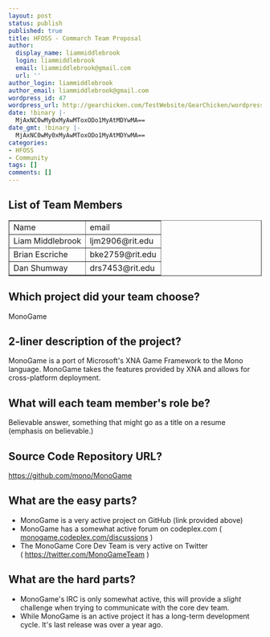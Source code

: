 ```yaml
---
layout: post
status: publish
published: true
title: HFOSS - Commarch Team Proposal
author:
  display_name: liammiddlebrook
  login: liammiddlebrook
  email: liammiddlebrook@gmail.com
  url: ''
author_login: liammiddlebrook
author_email: liammiddlebrook@gmail.com
wordpress_id: 47
wordpress_url: http://gearchicken.com/TestWebsite/GearChicken/wordpress/?p=47
date: !binary |-
  MjAxNC0wMy0xMyAwMToxODo1MyAtMDYwMA==
date_gmt: !binary |-
  MjAxNC0wMy0xMyAwMToxODo1MyAtMDYwMA==
categories:
- HFOSS
- Community
tags: []
comments: []
---
```

<h2>List of Team Members</h2>
<table border="1px">
<tbody>
<tr>
<td>Name</td>
<td>email</td>
</tr>
<tr>
<td>Liam Middlebrook</td>
<td>ljm2906@rit.edu</td>
</tr>
<tr>
<td>Brian Escriche</td>
<td>bke2759@rit.edu</td>
</tr>
<tr>
<td>Dan Shumway</td>
<td>drs7453@rit.edu</td>
</tr>
</tbody>
</table>
<h2>Which project did your team choose?</h2>
<p>MonoGame</p>
<h2>2-liner description of the project?</h2>
<p>MonoGame is a port of Microsoft's XNA Game Framework to the Mono language. MonoGame takes the features provided by XNA and allows for cross-platform deployment.</p>
<h2>What will each team member's role be?</h2>
<p>Believable answer, something that might go as a title on a resume (emphasis on believable.)</p>
<h2>Source Code Repository URL?</h2>
<p><a href="https://github.com/mono/MonoGame">https://github.com/mono/MonoGame</a></p>
<h2>What are the easy parts?</h2>
<ul>
<li>MonoGame is a very active project on GitHub (link provided above)</li>
<li>MonoGame has a somewhat active forum on codeplex.com ( <a href="http://monogame.codeplex.com/discussions">monogame.codeplex.com/discussions</a> )</li>
<li>The MonoGame Core Dev Team is very active on Twitter ( <a href="https://twitter.com/MonoGameTeam">https://twitter.com/MonoGameTeam</a> )</li>
</ul>
<h2>What are the hard parts?</h2>
<ul>
<li>MonoGame's IRC is only somewhat active, this will provide a <em>slight</em> challenge when trying to communicate with the core dev team.</li>
<li>While MonoGame is an active project it has a long-term development cycle. It's last release was over a year ago.</li>
</ul>
